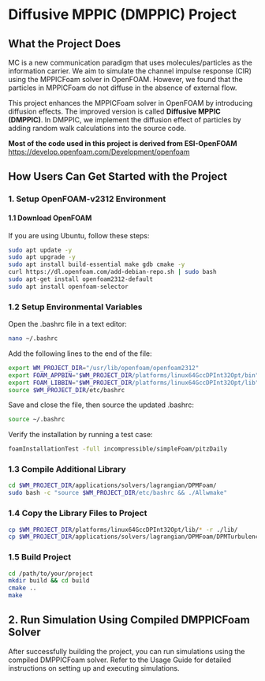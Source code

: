 # Diffusive MPPIC (DMPPIC) Project

## What the Project Does

MC is a new communication paradigm that uses molecules/particles as the information carrier. We aim to simulate the channel impulse response (CIR) using the MPPICFoam solver in OpenFOAM. However, we found that the particles in MPPICFoam do not diffuse in the absence of external flow.

This project enhances the MPPICFoam solver in OpenFOAM by introducing diffusion effects. The improved version is called **Diffusive MPPIC (DMPPIC)**. In DMPPIC, we implement the diffusion effect of particles by adding random walk calculations into the source code.

**Most of the code used in this project is derived from ESI-OpenFOAM**
https://develop.openfoam.com/Development/openfoam

## How Users Can Get Started with the Project

### 1. Setup OpenFOAM-v2312 Environment

#### 1.1 Download OpenFOAM

If you are using Ubuntu, follow these steps:

```bash
sudo apt update -y
sudo apt upgrade -y
sudo apt install build-essential make gdb cmake -y
curl https://dl.openfoam.com/add-debian-repo.sh | sudo bash
sudo apt-get install openfoam2312-default
sudo apt install openfoam-selector
```

### 1.2 Setup Environmental Variables
Open the .bashrc file in a text editor:
``` bash
nano ~/.bashrc
```
Add the following lines to the end of the file:
```bash
export WM_PROJECT_DIR="/usr/lib/openfoam/openfoam2312"
export FOAM_APPBIN="$WM_PROJECT_DIR/platforms/linux64GccDPInt32Opt/bin"
export FOAM_LIBBIN="$WM_PROJECT_DIR/platforms/linux64GccDPInt32Opt/lib"
source $WM_PROJECT_DIR/etc/bashrc
```
Save and close the file, then source the updated .bashrc:
``` bash
source ~/.bashrc
```
Verify the installation by running a test case:
```bash
foamInstallationTest -full incompressible/simpleFoam/pitzDaily
```

### 1.3 Compile Additional Library
``` bash
cd $WM_PROJECT_DIR/applications/solvers/lagrangian/DPMFoam/
sudo bash -c "source $WM_PROJECT_DIR/etc/bashrc && ./Allwmake"
```

### 1.4 Copy the Library Files to Project
``` bash
cp $WM_PROJECT_DIR/platforms/linux64GccDPInt32Opt/lib/* -r ./lib/
cp $WM_PROJECT_DIR/applications/solvers/lagrangian/DPMFoam/DPMTurbulenceModels -r ./lib/
```

### 1.5 Build Project
``` bash
cd /path/to/your/project
mkdir build && cd build
cmake ..
make
```

## 2. Run Simulation Using Compiled DMPPICFoam Solver
After successfully building the project, you can run simulations using the compiled DMPPICFoam solver. Refer to the Usage Guide for detailed instructions on setting up and executing simulations.
